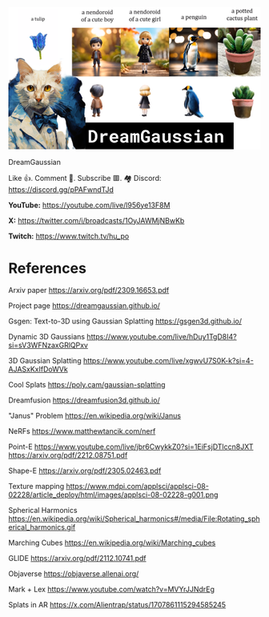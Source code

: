 ![](thumbnails/30.09.2023.png)

DreamGaussian

Like 👍. Comment 💬. Subscribe 🟥.
🏘 Discord: https://discord.gg/pPAFwndTJd

**YouTube:** https://youtube.com/live/l956ye13F8M

**X:** https://twitter.com/i/broadcasts/1OyJAWMjNBwKb

**Twitch:** https://www.twitch.tv/hu_po


# References

Arxiv paper
https://arxiv.org/pdf/2309.16653.pdf

Project page
https://dreamgaussian.github.io/

Gsgen: Text-to-3D using Gaussian Splatting
https://gsgen3d.github.io/

Dynamic 3D Gaussians
https://www.youtube.com/live/hDuy1TgD8I4?si=sV3WFNzaxGRlQPxv

3D Gaussian Splatting
https://www.youtube.com/live/xgwvU7S0K-k?si=4-AJASxKxIfDoWVk

Cool Splats
https://poly.cam/gaussian-splatting

Dreamfusion
https://dreamfusion3d.github.io/

"Janus" Problem
https://en.wikipedia.org/wiki/Janus

NeRFs
https://www.matthewtancik.com/nerf

Point-E
https://www.youtube.com/live/jbr6CwykkZ0?si=1EiFsjDTlccn8JXT
https://arxiv.org/pdf/2212.08751.pdf

Shape-E
https://arxiv.org/pdf/2305.02463.pdf

Texture mapping
https://www.mdpi.com/applsci/applsci-08-02228/article_deploy/html/images/applsci-08-02228-g001.png

Spherical Harmonics
https://en.wikipedia.org/wiki/Spherical_harmonics#/media/File:Rotating_spherical_harmonics.gif

Marching Cubes
https://en.wikipedia.org/wiki/Marching_cubes

GLIDE
https://arxiv.org/pdf/2112.10741.pdf

Objaverse
https://objaverse.allenai.org/

Mark + Lex
https://www.youtube.com/watch?v=MVYrJJNdrEg

Splats in AR
https://x.com/Alientrap/status/1707861115294585245
